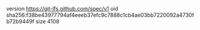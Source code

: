 version https://git-lfs.github.com/spec/v1
oid sha256:f38be43977794af4eeeb37efc9c7888c1cb4ae03bb7220092a4730fb72b9449f
size 4108
